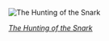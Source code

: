 
![The Hunting of the Snark](https://upload.wikimedia.org/wikipedia/commons/thumb/2/23/Lewis_Carroll_-_Henry_Holiday_-_Hunting_of_the_Snark_-_Plate_7.jpg/525px-Lewis_Carroll_-_Henry_Holiday_-_Hunting_of_the_Snark_-_Plate_7.jpg)

*[The Hunting of the Snark](https://wikipedia.org/wiki/File:Lewis_Carroll_-_Henry_Holiday_-_Hunting_of_the_Snark_-_Plate_7.jpg)*
